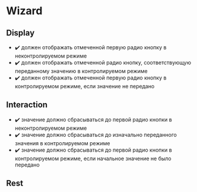 # Wizard

## Display
- :heavy_check_mark: должен отображать отмеченной первую радио кнопку в неконтролируемом режиме
- :heavy_check_mark: должен отображать отмеченной радио кнопку, соответствующую переданному значению в контролируемом режиме
- :heavy_check_mark: должен отображать отмеченной первую радио кнопку в контролируемом режиме, если значение не передано

## Interaction
- :heavy_check_mark: значение должно сбрасываться до первой радио кнопки в неконтролируемом режиме
- :heavy_check_mark: значение должно сбрасываться до изначально переданного значения в контролируемом режиме
- :heavy_check_mark: значение должно сбрасываться до первой радио кнопки в контролируемом режиме, если начальное значение не было передано

## Rest